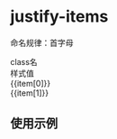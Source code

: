 # justify-items

<script setup>
import { useData } from 'vitepress'
import { ref } from 'vue'

const { page } = useData()

const list = ref([
  ["ji-fs" , "justify-items: flex-start;"],
  ["ji-fe" , "justify-items: flex-end;"],
  ["ji-c" , "justify-items: center;"],
  ["ji-s" , "justify-items: stretch;"],
])
</script>

命名规律：首字母
 
<div class="a-flex a-row a-jc-sb a-border-b a-h-30"  >
  <div class="a-flex-1">class名</div>
  <div class="a-flex-1">样式值</div>
</div>
<div class=" a-flex-1 " style="overflow-y:auto;max-height: 300px">
  <div class="a-flex a-row a-ai-c a-jc-sb a-border-b a-min-h-30" v-for="(item, index) in list" :key="index" >
    <div class="a-flex-1">{{item[0]}}</div>
    <div class="a-flex-1">{{item[1]}}</div>
  </div>
</div>

## 使用示例

